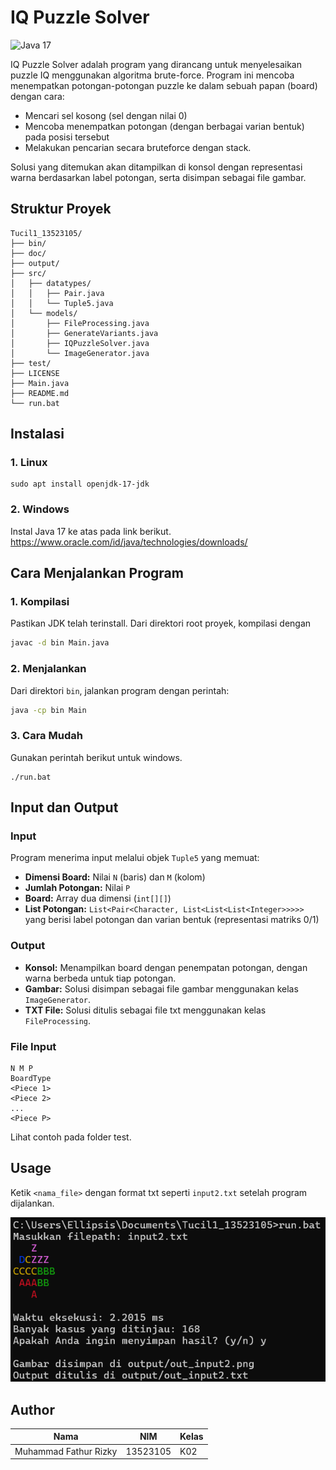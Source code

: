 # IQ Puzzle Solver
![Java 17](https://img.shields.io/badge/Java-17-blue?logo=java&logoColor=white)


IQ Puzzle Solver adalah program yang dirancang untuk menyelesaikan puzzle IQ menggunakan algoritma brute-force. Program ini mencoba menempatkan potongan-potongan puzzle ke dalam sebuah papan (board) dengan cara:
- Mencari sel kosong (sel dengan nilai 0)
- Mencoba menempatkan potongan (dengan berbagai varian bentuk) pada posisi tersebut
- Melakukan pencarian secara bruteforce dengan stack.

Solusi yang ditemukan akan ditampilkan di konsol dengan representasi warna berdasarkan label potongan, serta disimpan sebagai file gambar.

## Struktur Proyek
```
Tucil1_13523105/
├── bin/
├── doc/
├── output/
├── src/
│   ├── datatypes/
│   │   ├── Pair.java
│   │   └── Tuple5.java
│   └── models/
│       ├── FileProcessing.java
│       ├── GenerateVariants.java
│       ├── IQPuzzleSolver.java
│       └── ImageGenerator.java
├── test/
├── LICENSE
├── Main.java
├── README.md
└── run.bat
```

## Instalasi
### 1. Linux
```
sudo apt install openjdk-17-jdk
```
### 2. Windows
Instal Java 17 ke atas pada link berikut. https://www.oracle.com/id/java/technologies/downloads/

## Cara Menjalankan Program

### 1. Kompilasi
Pastikan JDK telah terinstall. Dari direktori root proyek, kompilasi dengan
```bash
javac -d bin Main.java
```

### 2. Menjalankan
Dari direktori `bin`, jalankan program dengan perintah:
```bash
java -cp bin Main
```

### 3. Cara Mudah
Gunakan perintah berikut untuk windows.
```
./run.bat
```

## Input dan Output

### Input
Program menerima input melalui objek `Tuple5` yang memuat:
- **Dimensi Board:** Nilai `N` (baris) dan `M` (kolom)
- **Jumlah Potongan:** Nilai `P`
- **Board:** Array dua dimensi (`int[][]`)
- **List Potongan:** `List<Pair<Character, List<List<List<Integer>>>>>` yang berisi label potongan dan varian bentuk (representasi matriks 0/1)

### Output
- **Konsol:** Menampilkan board dengan penempatan potongan, dengan warna berbeda untuk tiap potongan.
- **Gambar:** Solusi disimpan sebagai file gambar menggunakan kelas `ImageGenerator`.
- **TXT File:** Solusi ditulis sebagai file txt menggunakan kelas `FileProcessing`.

### File Input
```
N M P
BoardType
<Piece 1>
<Piece 2>
...
<Piece P>
```
Lihat contoh pada folder test.

## Usage
Ketik `<nama_file>` dengan format txt seperti `input2.txt` setelah program dijalankan.

![alt text](image.png)


## Author
| Nama | NIM | Kelas |
|------|---|---|
| Muhammad Fathur Rizky | 13523105 | K02 |  